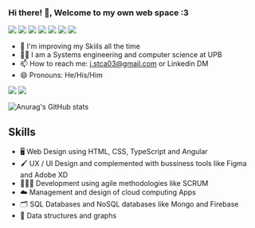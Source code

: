 ### **Hi there!** 👋, Welcome to my own web space :3

<img src="https://img.shields.io/badge/Angular-DD0031?style=for-the-badge&logo=angular&logoColor=white" /> <img src="https://img.shields.io/badge/MongoDB-4EA94B?style=for-the-badge&logo=mongodb&logoColor=white" /> <img src="https://img.shields.io/badge/Node%20js-339933?style=for-the-badge&logo=nodedotjs&logoColor=white" /> <img src="https://img.shields.io/badge/Figma-F24E1E?style=for-the-badge&logo=figma&logoColor=white" /> <img src="https://img.shields.io/badge/Docker-2CA5E0?style=for-the-badge&logo=docker&logoColor=white" /> <img src="https://img.shields.io/badge/Postman-FF6C37?style=for-the-badge&logo=Postman&logoColor=white" /> <img src="https://img.shields.io/badge/React-20232A?style=for-the-badge&logo=react&logoColor=61DAFB" />


- 🌱 I'm improving my Skiils all the time
- 👨‍🎓 I am a Systems engineering and computer science at UPB
- 📫 How to reach me: j.stca03@gmail.com or Linkedin DM
- 😄 Pronouns: He/His/Him



<img src="https://img.shields.io/badge/Platzi-13161c?style=for-the-badge&logo=platzi&logoColor=0ae98a" /> <img src="https://img.shields.io/badge/Udemy-EC5252?style=for-the-badge&logo=Udemy&logoColor=white" />

![Anurag's GitHub stats](https://github-readme-stats.vercel.app/api?username=LeonStyven&show_icons=true&theme=radical)

## Skills
- 🖥️ Web Design using HTML, CSS, TypeScript and Angular
- 🖌️ UX / UI Design and complemented with bussiness tools like Figma and Adobe XD
- 🏃🏻‍♂️ Development using agile methodologies like SCRUM
- ☁️ Management and design of cloud computing Apps
- 🗂️ SQL Databases and NoSQL databases like Mongo and Firebase
- 🔗 Data structures and graphs
